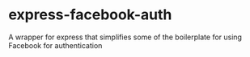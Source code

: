 # express-facebook-auth
A wrapper for express that simplifies some of the boilerplate for using Facebook for authentication
